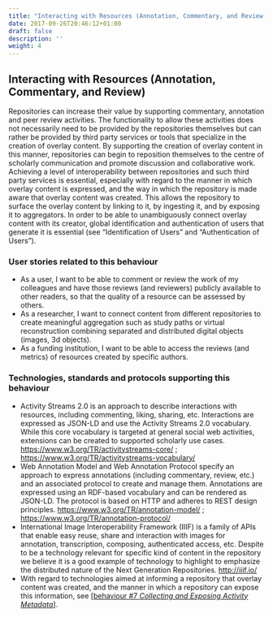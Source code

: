 ```yaml
---
title: "Interacting with Resources (Annotation, Commentary, and Review)"
date: 2017-09-26T20:46:12+01:00
draft: false
description: ''
weight: 4
---
```


## Interacting with Resources (Annotation, Commentary, and Review)
Repositories can increase their value by supporting commentary, annotation and peer review activities. The functionality to allow these activities does not necessarily need to be provided by the repositories themselves but can rather be provided by third party services or tools that specialize in the creation of overlay content. By supporting the creation of overlay content in this manner, repositories can begin to reposition themselves to the centre of scholarly communication and promote discussion and collaborative work. Achieving a level of interoperability between repositories and such third party services is essential, especially with regard to the manner in which overlay content is expressed, and the way in which the repository is made aware that overlay content was created. This allows the repository to surface the overlay content by linking to it, by ingesting it, and by exposing it to aggregators. In order to be able to unambiguously connect overlay content with its creator, global identification and authentication of users that generate it is essential (see “Identification of Users” and “Authentication of Users”). 

### User stories related to this behaviour
* As a user, I want to be able to comment or review the work of my colleagues and have those reviews (and reviewers) publicly available to other readers, so that the quality of a resource can be assessed by others.
* As a researcher, I want to connect content from different repositories to create meaningful aggregation such as study paths or virtual reconstruction combining separated and distributed digital objects (images, 3d objects).
* As a funding institution, I want to be able to access the reviews (and metrics) of resources created by specific authors. 

### Technologies, standards and protocols supporting this behaviour
* Activity Streams 2.0 is an approach to describe interactions with resources, including commenting, liking, sharing, etc. Interactions are expressed as JSON-LD and use the Activity Streams 2.0 vocabulary. While this core vocabulary is targeted at general social web activities, extensions can be created to supported scholarly use cases. https://www.w3.org/TR/activitystreams-core/ ; https://www.w3.org/TR/activitystreams-vocabulary/
* Web Annotation Model and Web Annotation Protocol specify an approach to express annotations (including commentary, review, etc.) and an associated protocol to create and manage them. Annotations are expressed using an RDF-based vocabulary and can be rendered as JSON-LD. The protocol is based on HTTP and adheres to REST design principles. https://www.w3.org/TR/annotation-model/ ; https://www.w3.org/TR/annotation-protocol/
* International Image Interoperability Framework (IIIF) is a family of APIs that enable easy reuse, share and interaction with images for annotation, transcription, composing, authenticated access, etc. Despite to be a technology relevant for specific kind of content in the repository we believe it is a good example of technology to highlight to emphasize the distributed nature of the Next Generation Repositories. http://iiif.io/
* With regard to technologies aimed at informing a repository that overlay content was created, and the manner in which a repository can expose this information, see [[behaviour #7 *Collecting and Exposing Activity Metadata*](/behaviour/collecting-and-exposing-activities/)]. 



